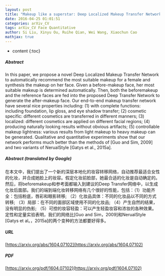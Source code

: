 ```yaml
---
layout: post
title: "Makeup like a superstar: Deep Localized Makeup Transfer Network"
date: 2016-04-25 01:01:51
categories: arXiv_CV
tags: arXiv_CV Face Quantitative
author: Si Liu, Xinyu Ou, Ruihe Qian, Wei Wang, Xiaochun Cao
mathjax: true
---
```


* content
{:toc}

##### Abstract
In this paper, we propose a novel Deep Localized Makeup Transfer Network to automatically recommend the most suitable makeup for a female and synthesis the makeup on her face. Given a before-makeup face, her most suitable makeup is determined automatically. Then, both the beforemakeup and the reference faces are fed into the proposed Deep Transfer Network to generate the after-makeup face. Our end-to-end makeup transfer network have several nice properties including: (1) with complete functions: including foundation, lip gloss, and eye shadow transfer; (2) cosmetic specific: different cosmetics are transferred in different manners; (3) localized: different cosmetics are applied on different facial regions; (4) producing naturally looking results without obvious artifacts; (5) controllable makeup lightness: various results from light makeup to heavy makeup can be generated. Qualitative and quantitative experiments show that our network performs much better than the methods of [Guo and Sim, 2009] and two variants of NerualStyle [Gatys et al., 2015a].

##### Abstract (translated by Google)
在本文中，我们提出了一个新的深层本地化的妆容转移网络，自动推荐最适合女性的化妆，并合成她脸上的妆容。假定化妆前脸部，她最合适的化妆是自动确定的。然后，将beforemakeup和参考面都输入到建议的Deep Transfer网络中，以生成化妆后面部。我们的端到端化妆转移网络有几个很好的性能，包括：（1）功能齐全：包括粉底，唇彩和眼影转移; （2）化妆品具体：不同的化妆品以不同的方式转移; （3）局部：在不同的面部区域使用不同的化妆品; （4）产生自然的结果，没有明显的伪影; （5）可控的妆容轻盈：可以产生轻盈妆容和浓妆的各种效果。定性和定量实验表明，我们的网络比[Guo and Sim，2009]和NerualStyle [Gatys et al。，2015a]的两个变种的方法都要好得多。

##### URL
[https://arxiv.org/abs/1604.07102](https://arxiv.org/abs/1604.07102)

##### PDF
[https://arxiv.org/pdf/1604.07102](https://arxiv.org/pdf/1604.07102)

